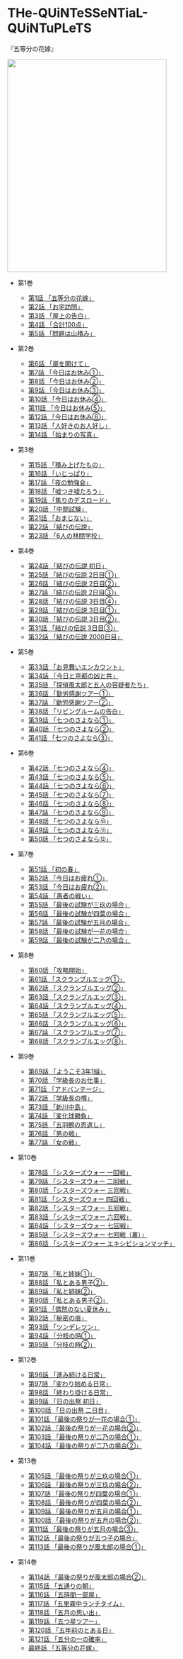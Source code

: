 # THe-QUiNTeSSeNTiaL-QUiNTuPLeTS

『五等分の花嫁』

<image src=https://user-images.githubusercontent.com/3541096/80665775-59f33680-8ad5-11ea-9e93-3a998e197db7.png width=360 height=480>


- 第1巻

  - [第1話 「五等分の花嫁」](https://github.com/kako-jun/THe-QUiNTeSSeNTiaL-QUiNTuPLeTS/wiki/%E7%AC%AC1%E8%A9%B1-%E3%80%8C%E4%BA%94%E7%AD%89%E5%88%86%E3%81%AE%E8%8A%B1%E5%AB%81%E3%80%8D)
  - [第2話 「お宅訪問」](https://github.com/kako-jun/THe-QUiNTeSSeNTiaL-QUiNTuPLeTS/wiki/%E7%AC%AC2%E8%A9%B1-%E3%80%8C%E3%81%8A%E5%AE%85%E8%A8%AA%E5%95%8F%E3%80%8D)
  - [第3話 「屋上の告白」](https://github.com/kako-jun/THe-QUiNTeSSeNTiaL-QUiNTuPLeTS/wiki/%E7%AC%AC3%E8%A9%B1-%E3%80%8C%E5%B1%8B%E4%B8%8A%E3%81%AE%E5%91%8A%E7%99%BD%E3%80%8D)
  - [第4話 「合計100点」](https://github.com/kako-jun/THe-QUiNTeSSeNTiaL-QUiNTuPLeTS/wiki/%E7%AC%AC4%E8%A9%B1-%E3%80%8C%E5%90%88%E8%A8%88100%E7%82%B9%E3%80%8D)
  - [第5話 「問題は山積み」](https://github.com/kako-jun/THe-QUiNTeSSeNTiaL-QUiNTuPLeTS/wiki/%E7%AC%AC5%E8%A9%B1-%E3%80%8C%E5%95%8F%E9%A1%8C%E3%81%AF%E5%B1%B1%E7%A9%8D%E3%81%BF%E3%80%8D)

- 第2巻

  - [第6話 「扉を開けて」](https://github.com/kako-jun/THe-QUiNTeSSeNTiaL-QUiNTuPLeTS/wiki/%E7%AC%AC6%E8%A9%B1-%E3%80%8C%E6%89%89%E3%82%92%E9%96%8B%E3%81%91%E3%81%A6%E3%80%8D)
  - [第7話 「今日はお休み①」](https://github.com/kako-jun/THe-QUiNTeSSeNTiaL-QUiNTuPLeTS/wiki/%E7%AC%AC7%E8%A9%B1-%E3%80%8C%E4%BB%8A%E6%97%A5%E3%81%AF%E3%81%8A%E4%BC%91%E3%81%BF%E2%91%A0%E3%80%8D)
  - [第8話 「今日はお休み②」](https://github.com/kako-jun/THe-QUiNTeSSeNTiaL-QUiNTuPLeTS/wiki/%E7%AC%AC8%E8%A9%B1-%E3%80%8C%E4%BB%8A%E6%97%A5%E3%81%AF%E3%81%8A%E4%BC%91%E3%81%BF%E2%91%A1%E3%80%8D)
  - [第9話 「今日はお休み③」](https://github.com/kako-jun/THe-QUiNTeSSeNTiaL-QUiNTuPLeTS/wiki/%E7%AC%AC9%E8%A9%B1-%E3%80%8C%E4%BB%8A%E6%97%A5%E3%81%AF%E3%81%8A%E4%BC%91%E3%81%BF%E2%91%A2%E3%80%8D)
  - [第10話 「今日はお休み④」](https://github.com/kako-jun/THe-QUiNTeSSeNTiaL-QUiNTuPLeTS/wiki/%E7%AC%AC10%E8%A9%B1-%E3%80%8C%E4%BB%8A%E6%97%A5%E3%81%AF%E3%81%8A%E4%BC%91%E3%81%BF%E2%91%A3%E3%80%8D)
  - [第11話 「今日はお休み⑤」](https://github.com/kako-jun/THe-QUiNTeSSeNTiaL-QUiNTuPLeTS/wiki/%E7%AC%AC11%E8%A9%B1-%E3%80%8C%E4%BB%8A%E6%97%A5%E3%81%AF%E3%81%8A%E4%BC%91%E3%81%BF%E2%91%A4%E3%80%8D)
  - [第12話 「今日はお休み⑥」](https://github.com/kako-jun/THe-QUiNTeSSeNTiaL-QUiNTuPLeTS/wiki/%E7%AC%AC12%E8%A9%B1-%E3%80%8C%E4%BB%8A%E6%97%A5%E3%81%AF%E3%81%8A%E4%BC%91%E3%81%BF%E2%91%A5%E3%80%8D)
  - [第13話 「人好きのお人好し」](https://github.com/kako-jun/THe-QUiNTeSSeNTiaL-QUiNTuPLeTS/wiki/%E7%AC%AC13%E8%A9%B1-%E3%80%8C%E4%BA%BA%E5%A5%BD%E3%81%8D%E3%81%AE%E3%81%8A%E4%BA%BA%E5%A5%BD%E3%81%97%E3%80%8D)
  - [第14話 「始まりの写真」](https://github.com/kako-jun/THe-QUiNTeSSeNTiaL-QUiNTuPLeTS/wiki/%E7%AC%AC14%E8%A9%B1-%E3%80%8C%E5%A7%8B%E3%81%BE%E3%82%8A%E3%81%AE%E5%86%99%E7%9C%9F%E3%80%8D)

- 第3巻

  - [第15話 「積み上げたもの」](https://github.com/kako-jun/THe-QUiNTeSSeNTiaL-QUiNTuPLeTS/wiki/%E7%AC%AC15%E8%A9%B1-%E3%80%8C%E7%A9%8D%E3%81%BF%E4%B8%8A%E3%81%92%E3%81%9F%E3%82%82%E3%81%AE%E3%80%8D)
  - [第16話 「いじっぱり」](https://github.com/kako-jun/THe-QUiNTeSSeNTiaL-QUiNTuPLeTS/wiki/%E7%AC%AC16%E8%A9%B1-%E3%80%8C%E3%81%84%E3%81%98%E3%81%A3%E3%81%B1%E3%82%8A%E3%80%8D)
  - [第17話 「夜の勉強会」](https://github.com/kako-jun/THe-QUiNTeSSeNTiaL-QUiNTuPLeTS/wiki/%E7%AC%AC17%E8%A9%B1-%E3%80%8C%E5%A4%9C%E3%81%AE%E5%8B%89%E5%BC%B7%E4%BC%9A%E3%80%8D)
  - [第18話 「嘘つき嘘たろう」](https://github.com/kako-jun/THe-QUiNTeSSeNTiaL-QUiNTuPLeTS/wiki/%E7%AC%AC18%E8%A9%B1-%E3%80%8C%E5%98%98%E3%81%A4%E3%81%8D%E5%98%98%E3%81%9F%E3%82%8D%E3%81%86%E3%80%8D)
  - [第19話 「焦りのデスロード」](https://github.com/kako-jun/THe-QUiNTeSSeNTiaL-QUiNTuPLeTS/wiki/%E7%AC%AC19%E8%A9%B1-%E3%80%8C%E7%84%A6%E3%82%8A%E3%81%AE%E3%83%87%E3%82%B9%E3%83%AD%E3%83%BC%E3%83%89%E3%80%8D)
  - [第20話 「中間試験」](https://github.com/kako-jun/THe-QUiNTeSSeNTiaL-QUiNTuPLeTS/wiki/%E7%AC%AC20%E8%A9%B1-%E3%80%8C%E4%B8%AD%E9%96%93%E8%A9%A6%E9%A8%93%E3%80%8D)
  - [第21話 「おまじない」](https://github.com/kako-jun/THe-QUiNTeSSeNTiaL-QUiNTuPLeTS/wiki/%E7%AC%AC21%E8%A9%B1-%E3%80%8C%E3%81%8A%E3%81%BE%E3%81%98%E3%81%AA%E3%81%84%E3%80%8D)
  - [第22話 「結びの伝説」](https://github.com/kako-jun/THe-QUiNTeSSeNTiaL-QUiNTuPLeTS/wiki/%E7%AC%AC22%E8%A9%B1-%E3%80%8C%E7%B5%90%E3%81%B3%E3%81%AE%E4%BC%9D%E8%AA%AC%E3%80%8D)
  - [第23話 「6人の林間学校」](https://github.com/kako-jun/THe-QUiNTeSSeNTiaL-QUiNTuPLeTS/wiki/%E7%AC%AC23%E8%A9%B1-%E3%80%8C6%E4%BA%BA%E3%81%AE%E6%9E%97%E9%96%93%E5%AD%A6%E6%A0%A1%E3%80%8D)
  
- 第4巻

  - [第24話 「結びの伝説 初日」](https://github.com/kako-jun/THe-QUiNTeSSeNTiaL-QUiNTuPLeTS/wiki/%E7%AC%AC24%E8%A9%B1-%E3%80%8C%E7%B5%90%E3%81%B3%E3%81%AE%E4%BC%9D%E8%AA%AC-%E5%88%9D%E6%97%A5%E3%80%8D)
  - [第25話 「結びの伝説 2日目①」](https://github.com/kako-jun/THe-QUiNTeSSeNTiaL-QUiNTuPLeTS/wiki/%E7%AC%AC25%E8%A9%B1-%E3%80%8C%E7%B5%90%E3%81%B3%E3%81%AE%E4%BC%9D%E8%AA%AC-2%E6%97%A5%E7%9B%AE%E2%91%A0%E3%80%8D)
  - [第26話 「結びの伝説 2日目②」](https://github.com/kako-jun/THe-QUiNTeSSeNTiaL-QUiNTuPLeTS/wiki/%E7%AC%AC26%E8%A9%B1-%E3%80%8C%E7%B5%90%E3%81%B3%E3%81%AE%E4%BC%9D%E8%AA%AC-2%E6%97%A5%E7%9B%AE%E2%91%A1%E3%80%8D)
  - [第27話 「結びの伝説 2日目③」](https://github.com/kako-jun/THe-QUiNTeSSeNTiaL-QUiNTuPLeTS/wiki/%E7%AC%AC27%E8%A9%B1-%E3%80%8C%E7%B5%90%E3%81%B3%E3%81%AE%E4%BC%9D%E8%AA%AC-2%E6%97%A5%E7%9B%AE%E2%91%A2%E3%80%8D)
  - [第28話 「結びの伝説 3日目④」]()
  - [第29話 「結びの伝説 3日目①」]()
  - [第30話 「結びの伝説 3日目②」]()
  - [第31話 「結びの伝説 3日目③」]()
  - [第32話 「結びの伝説 2000日目」]()
  
- 第5巻

  - [第33話 「お見舞いエンカウント」]()
  - [第34話 「今日と京都の凶と共」]()
  - [第35話 「探偵風太郎と五人の容疑者たち」]()
  - [第36話 「勤労感謝ツアー①」]()
  - [第37話 「勤労感謝ツアー②」]()
  - [第38話 「リビングルームの告白」]()
  - [第39話 「七つのさよなら①」]()
  - [第40話 「七つのさよなら②」]()
  - [第41話 「七つのさよなら③」]()
  
- 第6巻

  - [第42話 「七つのさよなら④」]()
  - [第43話 「七つのさよなら⑤」]()
  - [第44話 「七つのさよなら⑥」]()
  - [第45話 「七つのさよなら⑦」]()
  - [第46話 「七つのさよなら⑧」]()
  - [第47話 「七つのさよなら⑨」]()
  - [第48話 「七つのさよなら⑩」]()
  - [第49話 「七つのさよなら⑪」]()
  - [第50話 「七つのさよなら⑫」]()
  
- 第7巻

  - [第51話 「初の春」]()
  - [第52話 「今日はお疲れ①」]()
  - [第53話 「今日はお疲れ②」]()
  - [第54話 「愚者の戦い」]()
  - [第55話 「最後の試験が三玖の場合」]()
  - [第56話 「最後の試験が四葉の場合」]()
  - [第57話 「最後の試験が五月の場合」]()
  - [第58話 「最後の試験が一花の場合」]()
  - [第59話 「最後の試験が二乃の場合」]()
  
- 第8巻

  - [第60話 「攻略開始」]()
  - [第61話 「スクランブルエッグ①」]()
  - [第62話 「スクランブルエッグ②」]()
  - [第63話 「スクランブルエッグ③」]()
  - [第64話 「スクランブルエッグ④」]()
  - [第65話 「スクランブルエッグ⑤」]()
  - [第66話 「スクランブルエッグ⑥」]()
  - [第67話 「スクランブルエッグ⑦」]()
  - [第68話 「スクランブルエッグ⑧」]()
  
- 第9巻

  - [第69話 「ようこそ3年1組」]()
  - [第70話 「学級長のお仕事」]()
  - [第71話 「アドバンテージ」]()
  - [第72話 「学級長の噂」]()
  - [第73話 「新川中島」]()
  - [第74話 「変化球勝負」]()
  - [第75話 「五羽鶴の恩返し」]()
  - [第76話 「男の戦」]()
  - [第77話 「女の戦」]()
  
- 第10巻

  - [第78話 「シスターズウォー 一回戦」]()
  - [第79話 「シスターズウォー 二回戦」]()
  - [第80話 「シスターズウォー 三回戦」]()
  - [第81話 「シスターズウォー 四回戦」]()
  - [第82話 「シスターズウォー 五回戦」]()
  - [第83話 「シスターズウォー 六回戦」]()
  - [第84話 「シスターズウォー 七回戦」]()
  - [第85話 「シスターズウォー 七回戦（裏）」]()
  - [第86話 「シスターズウォー エキシビションマッチ」]()
  
- 第11巻

  - [第87話 「私と姉妹①」]()
  - [第88話 「私とある男子②」]()
  - [第89話 「私と姉妹②」]()
  - [第90話 「私とある男子②」]()
  - [第91話 「偶然のない夏休み」]()
  - [第92話 「秘密の痕」]()
  - [第93話 「ツンデレツン」]()
  - [第94話 「分枝の時①」]()
  - [第95話 「分枝の時②」]()
  
- 第12巻

  - [第96話 「進み続ける日常」]()
  - [第97話 「変わり始める日常」]()
  - [第98話 「終わり掛ける日常」]()
  - [第99話 「日の出祭 初日」]()
  - [第100話 「日の出祭 二日目」]()
  - [第101話 「最後の祭りが一花の場合①」]()
  - [第102話 「最後の祭りが一花の場合②」]()
  - [第103話 「最後の祭りが二乃の場合①」]()
  - [第104話 「最後の祭りが二乃の場合②」]()
  
- 第13巻

  - [第105話 「最後の祭りが三玖の場合①」]()
  - [第106話 「最後の祭りが三玖の場合②」]()
  - [第107話 「最後の祭りが四葉の場合①」]()
  - [第108話 「最後の祭りが四葉の場合②」]()
  - [第109話 「最後の祭りが五月の場合①」]()
  - [第100話 「最後の祭りが五月の場合②」]()
  - [第111話 「最後の祭りが五月の場合③」]()
  - [第112話 「最後の祭りが五つ子の場合」]()
  - [第113話 「最後の祭りが風太郎の場合①」]()
  
- 第14巻

  - [第114話 「最後の祭りが風太郎の場合②」]()
  - [第115話 「五通りの朝」]()
  - [第116話 「五時間一部屋」]()
  - [第117話 「五里霧中ランチタイム」]()
  - [第118話 「五月の思い出」]()
  - [第119話 「五つ星ツアー」]()
  - [第120話 「五年前のとある日」]()
  - [第121話 「五分の一の確率」]()
  - [最終話 「五等分の花嫁」]()
